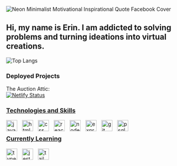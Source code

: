 
![Neon Minimalist Motivational Inspirational Quote Facebook Cover](https://github.com/Ekfman/Ekfman/assets/97008807/cefc6023-ad86-476f-8113-c4dde3d4e248)

## Hi, my name is Erin. I am addicted to solving problems and turning ideations into virtual creations.

![Top Langs](https://github-readme-stats.vercel.app/api/top-langs/?username=anuraghazra&layout=compact)

### Deployed Projects
The Auction Attic:
<br/>
[![Netlify Status](https://api.netlify.com/api/v1/badges/154469b0-66bb-486a-acb6-c375d9509f82/deploy-status)](https://app.netlify.com/sites/the-auction-attic/deploys)

### <ins>Technologies and Skills<ins/>

<img align="left" alt="javascript" width="30px" style="padding-right:10px" src="https://cdn.jsdelivr.net/gh/devicons/devicon/icons/javascript/javascript-original.svg"/>
<img align="left" alt="html" width="30px" style="padding-right:10px" src="https://cdn.jsdelivr.net/gh/devicons/devicon/icons/html5/html5-original.svg"/>
<img align="left" alt="css" width="30px" style="padding-right:10px" src="https://cdn.jsdelivr.net/gh/devicons/devicon/icons/css3/css3-original.svg" />
<img align="left" alt="react" width="30px" style="padding-right:10px" src="https://cdn.jsdelivr.net/gh/devicons/devicon/icons/react/react-original.svg" />         
<img align="left" alt="node.js" width="30px" style="padding-right:10px" src="https://cdn.jsdelivr.net/gh/devicons/devicon/icons/nodejs/nodejs-original.svg"/>
<img align="left" alt="express.js" width="30px" style="padding-right:10px" src="https://cdn.jsdelivr.net/gh/devicons/devicon/icons/express/express-original.svg"/>
<img align="left" alt="git" width="30px" style="padding-right:10px" src="https://cdn.jsdelivr.net/gh/devicons/devicon/icons/git/git-original.svg" />
<img align="left" alt="psql" width="30px" style="padding-right:10px" src="https://cdn.jsdelivr.net/gh/devicons/devicon/icons/postgresql/postgresql-plain.svg" />
<br/>

### <ins>Currently Learning</ins>
<img align="left" alt="typescript" width="30px" style="padding-right:10px" src="https://cdn.jsdelivr.net/gh/devicons/devicon/icons/typescript/typescript-original.svg"/>
<img align="left" alt="jest" width="30px" style="padding-right:10px" src="https://cdn.jsdelivr.net/gh/devicons/devicon/icons/jest/jest-plain.svg" />         
<img align="left" alt="tailwind" width="30px" style="padding-right:10px" src="https://cdn.jsdelivr.net/gh/devicons/devicon/icons/tailwindcss/tailwindcss-plain.svg" />     

